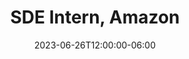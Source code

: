 ---
title: "SDE Intern, Amazon"
date: 2023-06-26T12:00:00-06:00
draft: false
description: "I am currently an intern on the Amazon One team."
time: "June 2023 - Present"
category: webdev
featured: true
weight: 1
---